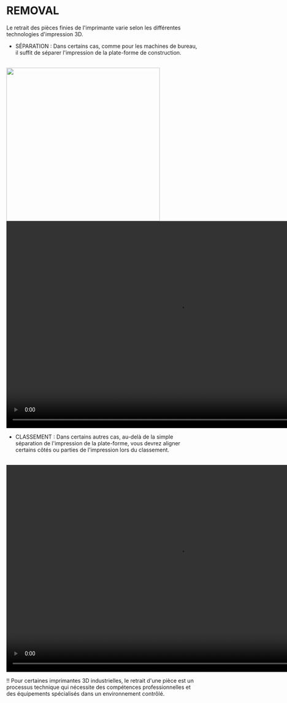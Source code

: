 # REMOVAL
Le retrait des pièces finies de l'imprimante varie selon les différentes technologies d'impression 3D.
- SÉPARATION : Dans certains cas, comme pour les machines de bureau, il suffit de séparer l'impression de la plate-forme de construction. 
<br>
 <img style="float: center;" width=400 src="IMAGE/postp.png">

<br>
<video style="float:center;" width="900" height="540" controls autoplay="autoplay">
  <source src="VIDEOS/postprocess.mp4">
  <source src="movie.ogg" type="video/ogg">
Your browser does not support the video tag.
</video>


- CLASSEMENT : Dans certains autres cas, au-delà de la simple séparation de l'impression de la plate-forme, vous devrez aligner certains côtés ou parties de l'impression lors du classement.

<br>
<video style="float:center;" width="900" height="540" controls autoplay="autoplay">
  <source src="VIDEOS/postprocess2.mp4">
  <source src="movie.ogg" type="video/ogg">
Your browser does not support the video tag.
</video>


!! Pour certaines imprimantes 3D industrielles, le retrait d'une pièce est un processus technique qui nécessite des compétences professionnelles et des équipements spécialisés dans un environnement contrôlé.



